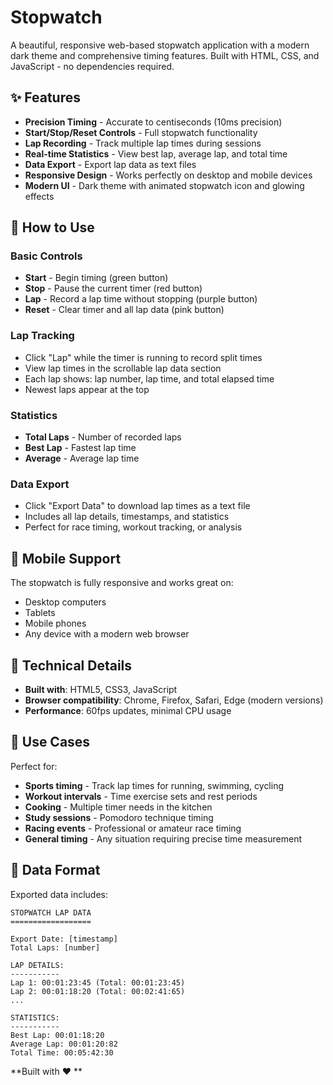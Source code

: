 # Stopwatch

A beautiful, responsive web-based stopwatch application with a modern dark theme and comprehensive timing features. Built with HTML, CSS, and JavaScript - no dependencies required.

## ✨ Features

- **Precision Timing** - Accurate to centiseconds (10ms precision)
- **Start/Stop/Reset Controls** - Full stopwatch functionality
- **Lap Recording** - Track multiple lap times during sessions
- **Real-time Statistics** - View best lap, average lap, and total time
- **Data Export** - Export lap data as text files
- **Responsive Design** - Works perfectly on desktop and mobile devices
- **Modern UI** - Dark theme with animated stopwatch icon and glowing effects

## 🎯 How to Use

### Basic Controls
- **Start** - Begin timing (green button)
- **Stop** - Pause the current timer (red button)
- **Lap** - Record a lap time without stopping (purple button)
- **Reset** - Clear timer and all lap data (pink button)

### Lap Tracking
- Click "Lap" while the timer is running to record split times
- View lap times in the scrollable lap data section
- Each lap shows: lap number, lap time, and total elapsed time
- Newest laps appear at the top

### Statistics
- **Total Laps** - Number of recorded laps
- **Best Lap** - Fastest lap time
- **Average** - Average lap time

### Data Export
- Click "Export Data" to download lap times as a text file
- Includes all lap details, timestamps, and statistics
- Perfect for race timing, workout tracking, or analysis

## 📱 Mobile Support

The stopwatch is fully responsive and works great on:
- Desktop computers
- Tablets
- Mobile phones
- Any device with a modern web browser

## 🔧 Technical Details

- **Built with**: HTML5, CSS3, JavaScript
- **Browser compatibility**: Chrome, Firefox, Safari, Edge (modern versions)
- **Performance**: 60fps updates, minimal CPU usage


## 🎪 Use Cases

Perfect for:
- **Sports timing** - Track lap times for running, swimming, cycling
- **Workout intervals** - Time exercise sets and rest periods  
- **Cooking** - Multiple timer needs in the kitchen
- **Study sessions** - Pomodoro technique timing
- **Racing events** - Professional or amateur race timing
- **General timing** - Any situation requiring precise time measurement

## 🔄 Data Format

Exported data includes:
```
STOPWATCH LAP DATA
==================

Export Date: [timestamp]
Total Laps: [number]

LAP DETAILS:
-----------
Lap 1: 00:01:23:45 (Total: 00:01:23:45)
Lap 2: 00:01:18:20 (Total: 00:02:41:65)
...

STATISTICS:
-----------
Best Lap: 00:01:18:20
Average Lap: 00:01:20:82
Total Time: 00:05:42:30
```


**Built with ❤️ **
